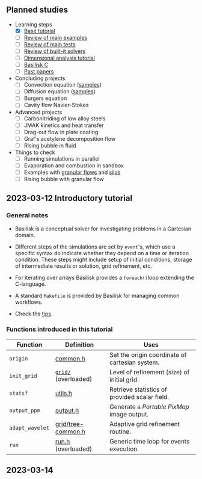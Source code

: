 ## Planned studies

- Learning steps
	- [x] [Base tutorial](http://basilisk.fr/Tutorial)
	- [ ] [Review of main examples](http://basilisk.fr/src/examples/README)
	- [ ] [Review of main tests](http://basilisk.fr/src/test/README)
	- [ ] [Review of built-it solvers](http://basilisk.fr/src/README)
	- [ ] [Dimensional analysis tutorial](http://basilisk.fr/Tutorial.dimensions)
	- [ ] [Basilisk C](http://basilisk.fr/Basilisk%20C)
	- [ ] [Past papers](http://basilisk.fr/Bibliography)

- Concluding projects
	- [ ] Convection equation ([samples](http://basilisk.fr/sandbox/M1EMN/README))
	- [ ] Diffusion equation ([samples](http://basilisk.fr/sandbox/M1EMN/README))
	- [ ] Burgers equation
	- [ ] Cavity flow Navier-Stokes

- Advanced projects
	- [ ] Carbonitriding of low alloy steels
	- [ ] JMAK kinetics and heat transfer
	- [ ] Drag-out flow in plate coating
	- [ ] Graf's acetylene decomposition flow
	- [ ] Rising bubble in fluid

- Things to check
	- [ ] Running simulations in parallel
	- [ ] Evaporation and combustion in sandbox
	- [ ] Examples with [granular flows](http://basilisk.fr/sandbox/M1EMN/README#examples-of-granular-flows) and [silos](http://basilisk.fr/sandbox/M1EMN/Exemples/granular_sandglass.c)
	- [ ] Rising bubble with granular flow
	
## 2023-03-12 Introductory tutorial

### General notes

- Basilisk is a conceptual solver for investigating problems in a Cartesian domain.

- Different steps of the simulations are set by `event`'s, which use a specific syntax do indicate whether they depend on a time or iteration condition. These steps might include setup of initial conditions, storage of intermediate results or solution, grid refinement, etc.

- For iterating over arrays Basilisk provides a `foreach()`loop extending the C-language.

- A standard `Makefile` is provided by Basilisk for managing common workflows.

- Check the [tips](http://basilisk.fr/src/Tips).
### Functions introduced in this tutorial

| Function | Definition | Uses |
| ---- | ---- | ---- |
| `origin` | [common.h](http://basilisk.fr/src/common.h) | Set the origin coordinate of cartesian system. |
| `init_grid` | [`grid/`](http://basilisk.fr/src/grid/) (overloaded) | Level of refinement (size) of initial grid. |
| `statsf` | [utils.h](http://basilisk.fr/src/utils.h) | Retrieve statistics of provided scalar field. |
| `output_ppm` | [output.h](http://basilisk.fr/src/output.h) | Generate a *Portable PixMap* image output. |
| `adapt_wavelet` | [grid/tree-common.h](http://basilisk.fr/src/grid/tree-common.h) | Adaptive grid refinement routine. |
| `run` | [run.h](http://basilisk.fr/src/run.h) (overloaded) | Generic time loop for events execution. |
## 2023-03-14


